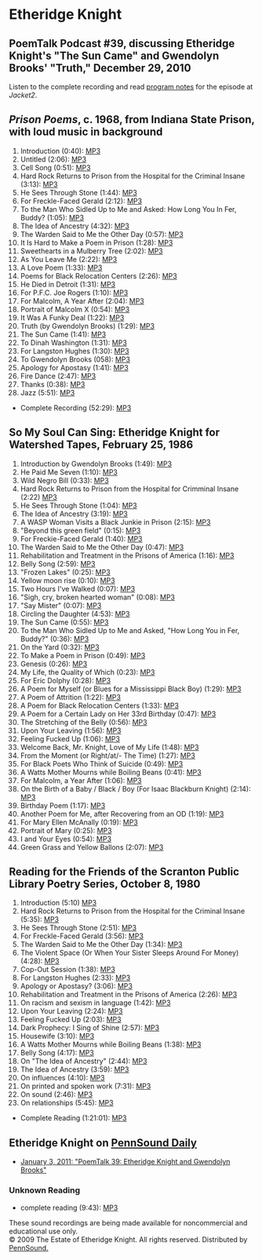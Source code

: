 Etheridge Knight
================

PoemTalk Podcast \#39, discussing Etheridge Knight's "The Sun Came" and Gwendolyn Brooks' "Truth," December 29, 2010
--------------------------------------------------------------------------------------------------------------------

Listen to the complete recording and read [program notes](https://jacket2.org/commentary/after-night-years-poemtalk-39) for the episode at *Jacket2*.  

*Prison Poems*,
c. 1968, from Indiana State Prison, with loud music in background
-----------------------------------------------------------------

1.  Introduction (0:40): [MP3](https://media.sas.upenn.edu/pennsound/authors/Knight/1968/Knight-Etheridge_01_Introduction_Poems-from-Prison_c-1968.mp3)
2.  Untitled (2:06): [MP3](https://media.sas.upenn.edu/pennsound/authors/Knight/1968/Knight-Etheridge_02_Untitled_Poems-from-Prison_c-1968.mp3)
3.  Cell Song (0:51): [MP3](https://media.sas.upenn.edu/pennsound/authors/Knight/1968/Knight-Etheridge_03_Cell-Song_Poems-from-Prison_c-1968.mp3)
4.  Hard Rock Returns to Prison from the Hospital for the Criminal Insane (3:13): [MP3](https://media.sas.upenn.edu/pennsound/authors/Knight/1968/Knight-Etheridge_04_Hard-Rock-Returns-To-Prison-From-The-Hospital-For-The-Criminal-Insane_Poems-from-Prison_c-1968.mp3)
5.  He Sees Through Stone (1:44): [MP3](https://media.sas.upenn.edu/pennsound/authors/Knight/1968/Knight-Etheridge_05_He-Sees-Through-Stone_Poems-from-Prison_c-1968.mp3)
6.  For Freckle-Faced Gerald (2:12): [MP3](https://media.sas.upenn.edu/pennsound/authors/Knight/1968/Knight-Etheridge_06_For-Freckle-Faced-Gerald_Poems-from-Prison_c-1968.mp3)
7.  To the Man Who Sidled Up to Me and Asked: How Long You In Fer, Buddy? (1:05): [MP3](https://media.sas.upenn.edu/pennsound/authors/Knight/1968/Knight-Etheridge_07_To-The-Man-Who-Sidled-Up-To-Me-And-Asked-How-Long-You-In-Fer-Buddy_Poems-from-Prison_c-1968.mp3)
8.  The Idea of Ancestry (4:32): [MP3](https://media.sas.upenn.edu/pennsound/authors/Knight/1968/Knight-Etheridge_08_The-Idea-Of-Ancestry_Poems-from-Prison_c-1968.mp3)
9.  The Warden Said to Me the Other Day (0:57): [MP3](https://media.sas.upenn.edu/pennsound/authors/Knight/1968/Knight-Etheridge_09_The-Warden-Said-To-Me-The-Other-Day_Poems-from-Prison_c-1968.mp3)
10. It Is Hard to Make a Poem in Prison (1:28): [MP3](https://media.sas.upenn.edu/pennsound/authors/Knight/1968/Knight-Etheridge_10_It-Is-Hard-To-Make-A-Poem-In-Prison_Poems-from-Prison_c-1968.mp3)
11. Sweethearts in a Mulberry Tree (2:02): [MP3](https://media.sas.upenn.edu/pennsound/authors/Knight/1968/Knight-Etheridge_11_Sweethearts-In-A-Mulberry-Tree_Poems-from-Prison_c-1968.mp3)
12. As You Leave Me (2:22): [MP3](https://media.sas.upenn.edu/pennsound/authors/Knight/1968/Knight-Etheridge_12_As-You-Leave-Me_Poems-from-Prison_c-1968.mp3)
13. A Love Poem (1:33): [MP3](https://media.sas.upenn.edu/pennsound/authors/Knight/1968/Knight-Etheridge_13_A-Love-Poem_Poems-from-Prison_c-1968.mp3)
14. Poems for Black Relocation Centers (2:26): [MP3](https://media.sas.upenn.edu/pennsound/authors/Knight/1968/Knight-Etheridge_14_Poems-For-Black-Relocation-Centers_Poems-from-Prison_c-1968.mp3)
15. He Died in Detroit (1:31): [MP3](https://media.sas.upenn.edu/pennsound/authors/Knight/1968/Knight-Etheridge_15_He-Died-In-Detroit_Poems-from-Prison_c-1968.mp3)
16. For P.F.C. Joe Rogers (1:10): [MP3](https://media.sas.upenn.edu/pennsound/authors/Knight/1968/Knight-Etheridge_16_For-P-F-C-Joe-Rogers_Poems-from-Prison_c-1968.mp3)
17. For Malcolm, A Year After (2:04): [MP3](https://media.sas.upenn.edu/pennsound/authors/Knight/1968/Knight-Etheridge_17_For-Malcolm-A-Year-After_Poems-from-Prison_c-1968.mp3)
18. Portrait of Malcolm X (0:54): [MP3](https://media.sas.upenn.edu/pennsound/authors/Knight/1968/Knight-Etheridge_18_Portrait-Of-Malcolm-X_Poems-from-Prison_c-1968.mp3)
19. It Was A Funky Deal (1:22): [MP3](https://media.sas.upenn.edu/pennsound/authors/Knight/1968/Knight-Etheridge_19_It-Was-A-Funky-Deal_Poems-from-Prison_c-1968.mp3)
20. Truth (by Gwendolyn Brooks) (1:29): [MP3](https://media.sas.upenn.edu/pennsound/authors/Knight/1968/Knight-Etheridge_20_Truth_Poems-from-Prison_c-1968.mp3)
21. The Sun Came (1:41): [MP3](https://media.sas.upenn.edu/pennsound/authors/Knight/1968/Knight-Etheridge_21_The-Sun-Came_Poems-from-Prison_c-1968.mp3)
22. To Dinah Washington (1:31): [MP3](https://media.sas.upenn.edu/pennsound/authors/Knight/1968/Knight-Etheridge_22_To-Dinah-Washington_Poems-from-Prison_c-1968.mp3)
23. For Langston Hughes (1:30): [MP3](https://media.sas.upenn.edu/pennsound/authors/Knight/1968/Knight-Etheridge_23_For-Langston-Hughes_Poems-from-Prison_c-1968.mp3)
24. To Gwendolyn Brooks (058): [MP3](https://media.sas.upenn.edu/pennsound/authors/Knight/1968/Knight-Etheridge_24_To-Gwendolyn-Brooks_Poems-from-Prison_c-1968.mp3)
25. Apology for Apostasy (1:41): [MP3](https://media.sas.upenn.edu/pennsound/authors/Knight/1968/Knight-Etheridge_25_Apology-For-Apostasy_Poems-from-Prison_c-1968.mp3)
26. Fire Dance (2:47): [MP3](https://media.sas.upenn.edu/pennsound/authors/Knight/1968/Knight-Etheridge_26_Fire-Dance_Poems-from-Prison_c-1968.mp3)
27. Thanks (0:38): [MP3](https://media.sas.upenn.edu/pennsound/authors/Knight/1968/Knight-Etheridge_27-Thanks_Poems-from-Prison_c-1968.mp3)
28. Jazz (5:51): [MP3](https://media.sas.upenn.edu/pennsound/authors/Knight/1968/Knight-Etheridge_28_Jazz_Poems-from-Prison_c-1968.mp3)

-   Complete Recording (52:29): [MP3](https://media.sas.upenn.edu/pennsound/authors/Knight/Knight-Etheridge_Poems-from-Prison_c-1968.mp3)

So My Soul Can Sing: Etheridge Knight for Watershed Tapes, February 25, 1986
----------------------------------------------------------------------------

1.  Introduction by Gwendolyn Brooks (1:49): [MP3](http://media.sas.upenn.edu/pennsound/authors/Knight/2-25-86/Knight-Etheridge_Intro_So-My-Soul_Watershed_2-25-86.mp3)
2.  He Paid Me Seven (1:10): [MP3](http://media.sas.upenn.edu/pennsound/authors/Knight/2-25-86/Knight-Etheridge_03_He-Paid-Me-Seven_So-My-Soul_Watershed_2-25-86.mp3)
3.  Wild Negro Bill (0:33): [MP3](http://media.sas.upenn.edu/pennsound/authors/Knight/2-25-86/Knight-Etheridge_04_Wild-Negro-Bill_So-My-Soul_Watershed_2-25-86.mp3)
4.  Hard Rock Returns to Prison from the Hospital for Crimminal Insane (2:22) [MP3](http://media.sas.upenn.edu/pennsound/authors/Knight/2-25-86/Knight-Etheridge_05_Hard-Rock_So-My-Soul_Watershed_2-25-86.mp3)
5.  He Sees Through Stone (1:04): [MP3](http://media.sas.upenn.edu/pennsound/authors/Knight/2-25-86/Knight-Etheridge_06_He-Sees-Through_So-My-Soul_Watershed_2-25-86.mp3)
6.  The Idea of Ancestry (3:19): [MP3](http://media.sas.upenn.edu/pennsound/authors/Knight/2-25-86/Knight-Etheridge_07_The-Idea-of-Ancestry_So-My-Soul_Watershed_2-25-86.mp3)
7.  A WASP Woman Visits a Black Junkie in Prison (2:15): [MP3](http://media.sas.upenn.edu/pennsound/authors/Knight/2-25-86/Knight-Etheridge_08_A-WASP-Woman_So-My-Soul_Watershed_2-25-86.mp3)
8.  "Beyond this green field" (0:15): [MP3](http://media.sas.upenn.edu/pennsound/authors/Knight/2-25-86/Knight-Etheridge_09_Beyond-this-green_So-My-Soul_Watershed_2-25-86.mp3)
9.  For Freckie-Faced Gerald (1:40): [MP3](http://media.sas.upenn.edu/pennsound/authors/Knight/2-25-86/Knight-Etheridge_10_For-Freckle-Faced_So-My-Soul_Watershed_2-25-86.mp3)
10. The Warden Said to Me the Other Day (0:47): [MP3](http://media.sas.upenn.edu/pennsound/authors/Knight/2-25-86/Knight-Etheridge_11_The-Warden-Said_So-My-Soul_Watershed_2-25-86.mp3)
11. Rehabilitation and Treatment in the Prisons of America (1:16): [MP3](http://media.sas.upenn.edu/pennsound/authors/Knight/2-25-86/Knight-Etheridge_12_Rehabilitation-and-Treatment_So-My-Soul_Watershed_2-25-86.mp3)
12. Belly Song (2:59): [MP3](http://media.sas.upenn.edu/pennsound/authors/Knight/2-25-86/Knight-Etheridge_13_Belly-Song_So-My-Soul_Watershed_2-25-86.mp3)
13. "Frozen Lakes" (0:25): [MP3](http://media.sas.upenn.edu/pennsound/authors/Knight/2-25-86/Knight-Etheridge_14_Frozen-Lakes_So-My-Soul_Watershed_2-25-86.mp3)
14. Yellow moon rise (0:10): [MP3](http://media.sas.upenn.edu/pennsound/authors/Knight/2-25-86/Knight-Etheridge_15_Yellow-moon-rise_So-My-Soul_Watershed_2-25-86.mp3)
15. Two Hours I've Walked (0:07): [MP3](http://media.sas.upenn.edu/pennsound/authors/Knight/2-25-86/Knight-Etheridge_16_Two-hours_So-My-Soul_Watershed_2-25-86.mp3)
16. "Sigh, cry, broken hearted woman" (0:08): [MP3](http://media.sas.upenn.edu/pennsound/authors/Knight/2-25-86/Knight-Etheridge_17_Sigh-cry-broken_So-My-Soul_Watershed_2-25-86.mp3)
17. "Say Mister" (0:07): [MP3](http://media.sas.upenn.edu/pennsound/authors/Knight/2-25-86/Knight-Etheridge_18_Say-Mister_So-My-Soul_Watershed_2-25-86.mp3)
18. Circling the Daughter (4:53): [MP3](http://media.sas.upenn.edu/pennsound/authors/Knight/2-25-86/Knight-Etheridge_19_Circling-the-Daughter_So-My-Soul_Watershed_2-25-86.mp3)
19. The Sun Came (0:55): [MP3](http://media.sas.upenn.edu/pennsound/authors/Knight/2-25-86/Knight-Etheridge_20_The-Sun-Came_So-My-Soul_Watershed_2-25-86.mp3)
20. To the Man Who Sidled Up to Me and Asked, "How Long You in Fer, Buddy?" (0:36): [MP3](http://media.sas.upenn.edu/pennsound/authors/Knight/2-25-86/Knight-Etheridge_21_To-The-Man_So-My-Soul_Watershed_2-25-86.mp3)
21. On the Yard (0:32): [MP3](http://media.sas.upenn.edu/pennsound/authors/Knight/2-25-86/Knight-Etheridge_22_On-the-Yard_So-My-Soul_Watershed_2-25-86.mp3)
22. To Make a Poem in Prison (0:49): [MP3](http://media.sas.upenn.edu/pennsound/authors/Knight/2-25-86/Knight-Etheridge_23_To-Make-a-Poem_So-My-Soul_Watershed_2-25-86.mp3)
23. Genesis (0:26): [MP3]()
24. My Life, the Quality of Which (0:23): [MP3](http://media.sas.upenn.edu/pennsound/authors/Knight/2-25-86/Knight-Etheridge_25_My-Life_So-My-Soul_Watershed_2-25-86.mp3)
25. For Eric Dolphy (0:28): [MP3](http://media.sas.upenn.edu/pennsound/authors/Knight/2-25-86/Knight-Etheridge_26_For-Eric-Dolphy_So-My-Soul_Watershed_2-25-86.mp3)
26. A Poem for Myself (or Blues for a Mississippi Black Boy) (1:29): [MP3](http://media.sas.upenn.edu/pennsound/authors/Knight/2-25-86/Knight-Etheridge_27_A-Poem-for-Myself_So-My-Soul_Watershed_2-25-86.mp3)
27. A Poem of Attrition (1:22): [MP3](http://media.sas.upenn.edu/pennsound/authors/Knight/2-25-86/Knight-Etheridge_28_A-Poem-of-Attrition_So-My-Soul_Watershed_2-25-86.mp3)
28. A Poem for Black Relocation Centers (1:33): [MP3](http://media.sas.upenn.edu/pennsound/authors/Knight/2-25-86/Knight-Etheridge_29_A-Poem-for-Black_So-My-Soul_Watershed_2-25-86.mp3)
29. A Poem for a Certain Lady on Her 33rd Birthday (0:47): [MP3](http://media.sas.upenn.edu/pennsound/authors/Knight/2-25-86/Knight-Etheridge_30_A-Poem-for-a-Certain_So-My-Soul_Watershed_2-25-86.mp3)
30. The Stretching of the Belly (0:56): [MP3](http://media.sas.upenn.edu/pennsound/authors/Knight/2-25-86/Knight-Etheridge_31_The-Stretching_So-My-Soul_Watershed_2-25-86.mp3)
31. Upon Your Leaving (1:56): [MP3](http://media.sas.upenn.edu/pennsound/authors/Knight/2-25-86/Knight-Etheridge_32_Upon-Your-Leaving_So-My-Soul_Watershed_2-25-86.mp3)
32. Feeling Fucked Up (1:06): [MP3](http://media.sas.upenn.edu/pennsound/authors/Knight/2-25-86/Knight-Etheridge_33_Feeling-Fucked-Up_So-My-Soul_Watershed_2-25-86.mp3)
33. Welcome Back, Mr. Knight, Love of My Life (1:48): [MP3](http://media.sas.upenn.edu/pennsound/authors/Knight/2-25-86/Knight-Etheridge_34_Welcome-Back_So-My-Soul_Watershed_2-25-86.mp3)
34. From the Moment (or Right/at/- The Time) (1:27): [MP3](http://media.sas.upenn.edu/pennsound/authors/Knight/2-25-86/Knight-Etheridge_35_From-the-Moment_So-My-Soul_Watershed_2-25-86.mp3)
35. For Black Poets Who Think of Suicide (0:49): [MP3](http://media.sas.upenn.edu/pennsound/authors/Knight/2-25-86/Knight-Etheridge_36_For-Black-Poets_So-My-Soul_Watershed_2-25-86.mp3)
36. A Watts Mother Mourns while Boiling Beans (0:41): [MP3](http://media.sas.upenn.edu/pennsound/authors/Knight/2-25-86/Knight-Etheridge_37_A-Watts-Mother_So-My-Soul_Watershed_2-25-86.mp3)
37. For Malcolm, a Year After (1:06): [MP3](http://media.sas.upenn.edu/pennsound/authors/Knight/2-25-86/Knight-Etheridge_38_For-Malcolm_So-My-Soul_Watershed_2-25-86.mp3)
38. On the Birth of a Baby / Black / Boy (For Isaac Blackburn Knight) (2:14): [MP3](http://media.sas.upenn.edu/pennsound/authors/Knight/2-25-86/Knight-Etheridge_39_On-the-Birth_So-My-Soul_Watershed_2-25-86.mp3)
39. Birthday Poem (1:17): [MP3](http://media.sas.upenn.edu/pennsound/authors/Knight/2-25-86/Knight-Etheridge_40_Birthday-Poem_So-My-Soul_Watershed_2-25-86.mp3)
40. Another Poem for Me, after Recovering from an OD (1:19): [MP3](http://media.sas.upenn.edu/pennsound/authors/Knight/2-25-86/Knight-Etheridge_41_Another-Poem_So-My-Soul_Watershed_2-25-86.mp3)
41. For Mary Ellen McAnally (0:19): [MP3](http://media.sas.upenn.edu/pennsound/authors/Knight/2-25-86/Knight-Etheridge_42_For-Mary_So-My-Soul_Watershed_2-25-86.mp3)
42. Portrait of Mary (0:25): [MP3](http://media.sas.upenn.edu/pennsound/authors/Knight/2-25-86/Knight-Etheridge_43_Portrait-of-Mary_So-My-Soul_Watershed_2-25-86.mp3)
43. I and Your Eyes (0:54): [MP3](http://media.sas.upenn.edu/pennsound/authors/Knight/2-25-86/Knight-Etheridge_44_I-and-Your-Eyes_So-My-Soul_Watershed_2-25-86.mp3)
44. Green Grass and Yellow Ballons (2:07): [MP3](http://media.sas.upenn.edu/pennsound/authors/Knight/2-25-86/Knight-Etheridge_45_Green-Grass_So-My-Soul_Watershed_2-25-86.mp3)




Reading for the Friends of the Scranton Public Library Poetry Series, October 8, 1980
-------------------------------------------------------------------------------------

1.  Introduction (5:10) [MP3](https://media.sas.upenn.edu/pennsound/authors/Knight/10-08-80/Knight-Etheridge_01_Introduction_Scranton-Public-Library_10-08-80.mp3)
2.  Hard Rock Returns to Prison from the Hospital for the Criminal Insane (5:35): [MP3](https://media.sas.upenn.edu/pennsound/authors/Knight/10-08-80/Knight-Etheridge_02_Hard-Rock-Returns-To-Prison-From-The-Hospital-For-The-Criminal-Insane_Scranton-Public-Library_10-08-80.mp3)
3.  He Sees Through Stone (2:51): [MP3](https://media.sas.upenn.edu/pennsound/authors/Knight/10-08-80/Knight-Etheridge_03_He-Sees-Through-Stone_Scranton-Public-Library_10-08-80.mp3)
4.  For Freckle-Faced Gerald (3:56): [MP3](https://media.sas.upenn.edu/pennsound/authors/Knight/10-08-80/Knight-Etheridge_04_For-Freckle-Faced-Gerald_Scranton-Public-Library_10-08-80.mp3)
5.  The Warden Said to Me the Other Day (1:34): [MP3](https://media.sas.upenn.edu/pennsound/authors/Knight/10-08-80/Knight-Etheridge_05_The-Warden-Said-To-Me-The-Other-Day_Scranton-Public-Library_10-08-80.mp3)
6.  The Violent Space (Or When Your Sister Sleeps Around For Money) (4:28): [MP3](https://media.sas.upenn.edu/pennsound/authors/Knight/10-08-80/Knight-Etheridge_06_The-Violent-Space_Scranton-Public-Library_10-08-80.mp3)
7.  Cop-Out Session (1:38): [MP3](https://media.sas.upenn.edu/pennsound/authors/Knight/10-08-80/Knight-Etheridge_07_Cop-Out-Session_Scranton-Public-Library_10-08-80.mp3)
8.  For Langston Hughes (2:33): [MP3](https://media.sas.upenn.edu/pennsound/authors/Knight/10-08-80/Knight-Etheridge_08_For-Langston-Hughes_Scranton-Public-Library_10-08-80.mp3)
9.  Apology or Apostasy? (3:06): [MP3](https://media.sas.upenn.edu/pennsound/authors/Knight/10-08-80/Knight-Etheridge_09_Apology-For-Apostasy_Scranton-Public-Library_10-08-80.mp3)
10. Rehabilitation and Treatment in the Prisons of America (2:26): [MP3](https://media.sas.upenn.edu/pennsound/authors/Knight/10-08-80/Knight-Etheridge_10_Rehabilitation-And-Treatment_Scranton-Public-Library_10-08-80.mp3)
11. On racism and sexism in language (1:42): [MP3](https://media.sas.upenn.edu/pennsound/authors/Knight/10-08-80/Knight-Etheridge_11_On-Racism-And-Sexism-In-Language_Scranton-Public-Library_10-08-80.mp3)
12. Upon Your Leaving (2:24): [MP3](https://media.sas.upenn.edu/pennsound/authors/Knight/10-08-80/Knight-Etheridge_12_Upon-Your-Leaving_Scranton-Public-Library_10-08-80.mp3)
13. Feeling Fucked Up (2:03): [MP3](%20https://media.sas.upenn.edu/pennsound/authors/Knight/10-08-80/Knight-Etheridge_13_Feeling-Fucked-Up_Scranton-Public-Library_10-08-80.mp3)
14. Dark Prophecy: I Sing of Shine (2:57): [MP3](https://media.sas.upenn.edu/pennsound/authors/Knight/10-08-80/Knight-Etheridge_14_Dark-Prophecy-I-Sing-Of-Shine_Scranton-Public-Library_10-08-80.mp3)
15. Housewife (3:10): [MP3](https://media.sas.upenn.edu/pennsound/authors/Knight/10-08-80/Knight-Etheridge_15_Housewife_Scranton-Public-Library_10-08-80.mp3)
16. A Watts Mother Mourns while Boiling Beans (1:38): [MP3](https://media.sas.upenn.edu/pennsound/authors/Knight/10-08-80/Knight-Etheridge_16_A-Watts-Mother-Mourns-While-Boiling-Beans_Scranton-Public-Library_10-08-80.mp3)
17. Belly Song (4:17): [MP3](https://media.sas.upenn.edu/pennsound/authors/Knight/10-08-80/Knight-Etheridge_17_Belly-Song_Scranton-Public-Library_10-08-80.mp3)
18. On "The Idea of Ancestry" (2:44): [MP3](https://media.sas.upenn.edu/pennsound/authors/Knight/10-08-80/Knight-Etheridge_18_On-The-Idea-Of-Ancestry_Scranton-Public-Library_10-08-80.mp3)
19. The Idea of Ancestry (3:59): [MP3](https://media.sas.upenn.edu/pennsound/authors/Knight/10-08-80/Knight-Etheridge_19_The-Idea-Of-Ancestry_Scranton-Public-Library_10-08-80.mp3)
20. On influences (4:10): [MP3](https://media.sas.upenn.edu/pennsound/authors/Knight/10-08-80/Knight-Etheridge_20_On-Influences_Scranton-Public-Library_10-08-80.mp3)
21. On printed and spoken work (7:31): [MP3](https://media.sas.upenn.edu/pennsound/authors/Knight/10-08-80/Knight-Etheridge_21_On-Printed-And-Spoken-Work_Scranton-Public-Library_10-08-80.mp3)
22. On sound (2:46): [MP3](https://media.sas.upenn.edu/pennsound/authors/Knight/10-08-80/Knight-Etheridge_22_On-Sound_Scranton-Public-Library_10-08-80.mp3)
23. On relationships (5:45): [MP3](https://media.sas.upenn.edu/pennsound/authors/Knight/10-08-80/Knight-Etheridge_23_On-Relationships_Scranton-Public-Library_10-08-80.mp3)

-   Complete Reading (1:21:01): [MP3](https://media.sas.upenn.edu/pennsound/authors/Knight/10-08-80/Knight-Etheridge_Scranton-Public-Library_10-08-80.mp3)

Etheridge Knight on [PennSound Daily](http://writing.upenn.edu/pennsound/daily)
-------------------------------------------------------------------------------

-   [January 3, 2011: "PoemTalk 39: Etheridge Knight and Gwendolyn Brooks"](http://writing.upenn.edu/pennsound/daily/201101.php#3_15:11)

### Unknown Reading

-   complete reading (9:43): [MP3](http://media.sas.upenn.edu/pennsound/authors/Knight/Knight-Etheridge_Complete-Reading_Unknown-Reading.mp3)

These sound
recordings are being made available for noncommercial and educational
use only.  
© 2009 The Estate of Etheridge Knight. All rights reserved. Distributed by [PennSound.](../index.html)
